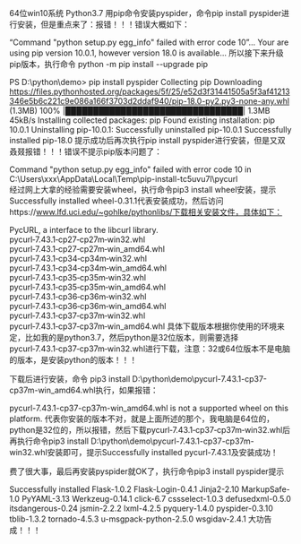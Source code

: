 64位win10系统
Python3.7
用pip命令安装pyspider，命令pip install pyspider进行安装，但是重点来了：报错！！！错误大概如下：

“Command "python setup.py egg_info" failed with error code 10”...
Your are using pip version 10.0.1, however version 18.0 is available...
所以接下来升级pip版本，执行命令 python -m pip install --upgrade pip

PS D:\python\demo> pip install pyspider
Collecting pip
  Downloading https://files.pythonhosted.org/packages/5f/25/e52d3f31441505a5f3af41213346e5b6c221c9e086a166f3703d2ddaf940/pip-18.0-py2.py3-none-any.whl (1.3MB)
    100% |████████████████████████████████| 1.3MB 45kB/s
Installing collected packages: pip
  Found existing installation: pip 10.0.1
    Uninstalling pip-10.0.1:
      Successfully uninstalled pip-10.0.1
Successfully installed pip-18.0
提示成功后再次执行pip install pyspider进行安装，但是又双叒叕报错！！！错误不提示pip版本问题了：

Command "python setup.py egg_info" failed with error code 10 in C:\Users\xxx\AppData\Local\Temp\pip-install-tc5uvu7l\pycurl\
经过网上大拿的经验需要安装wheel，执行命令pip3 install wheel安装，提示Successfully installed wheel-0.31.1代表安装成功，然后访问https://www.lfd.uci.edu/~gohlke/pythonlibs/下载相关安装文件，具体如下：

PycURL, a interface to the libcurl library.
    pycurl‑7.43.1‑cp27‑cp27m‑win32.whl
    pycurl‑7.43.1‑cp27‑cp27m‑win_amd64.whl
    pycurl‑7.43.1‑cp34‑cp34m‑win32.whl
    pycurl‑7.43.1‑cp34‑cp34m‑win_amd64.whl
    pycurl‑7.43.1‑cp35‑cp35m‑win32.whl
    pycurl‑7.43.1‑cp35‑cp35m‑win_amd64.whl
    pycurl‑7.43.1‑cp36‑cp36m‑win32.whl
    pycurl‑7.43.1‑cp36‑cp36m‑win_amd64.whl
    pycurl‑7.43.1‑cp37‑cp37m‑win32.whl
    pycurl‑7.43.1‑cp37‑cp37m‑win_amd64.whl
具体下载版本根据你使用的环境来定，比如我的是python3.7，然后python是32位版本，则需要选择pycurl‑7.43.1‑cp37‑cp37m‑win32.whl进行下载，注意：32或64位版本不是电脑的版本，是安装python的版本！！！

下载后进行安装，命令 pip3 install D:\python\demo\pycurl-7.43.1-cp37-cp37m-win_amd64.whl执行，如果报错：

pycurl-7.43.1-cp37-cp37m-win_amd64.whl is not a supported wheel on this platform.
代表你安装的版本不对，就是上面所述的那个，我电脑是64位的，python是32位的，所以报错，然后下载pycurl‑7.43.1‑cp37‑cp37m‑win32.whl后再执行命令pip3 install D:\python\demo\pycurl-7.43.1-cp37-cp37m-win32.whl安装即可，提示Successfully installed pycurl-7.43.1及安装成功！

费了很大事，最后再安装pyspider就OK了，执行命令pip3 install pyspider提示

Successfully installed Flask-1.0.2 Flask-Login-0.4.1 Jinja2-2.10 MarkupSafe-1.0 PyYAML-3.13 Werkzeug-0.14.1 click-6.7 cssselect-1.0.3 defusedxml-0.5.0 itsdangerous-0.24 jsmin-2.2.2 lxml-4.2.5 pyquery-1.4.0 pyspider-0.3.10 tblib-1.3.2 tornado-4.5.3 u-msgpack-python-2.5.0 wsgidav-2.4.1
大功告成！！！
